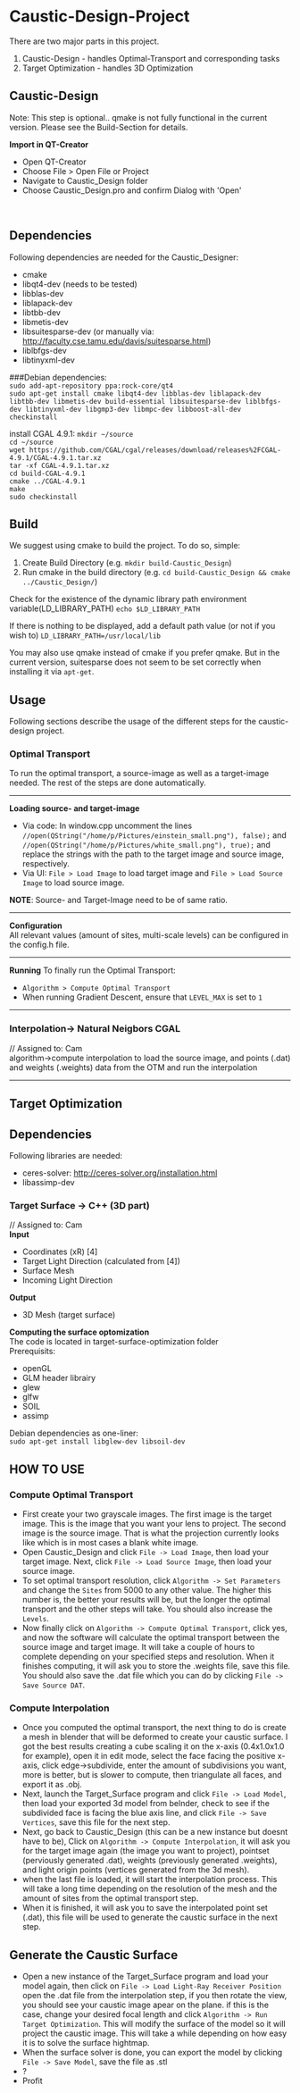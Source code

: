 # Caustic-Design-Project

There are two major parts in this project. 

 1.  Caustic-Design - handles Optimal-Transport and corresponding tasks
 2.  Target Optimization - handles 3D Optimization


## Caustic-Design

Note: This step is optional.. qmake is not fully functional in the current version. Please see the Build-Section for details.

<b>Import in QT-Creator</b>
 *  Open QT-Creator
 *  Choose File > Open File or Project 
 *  Navigate to Caustic_Design folder
 *  Choose Caustic_Design.pro and confirm Dialog with 'Open'
<br>

## Dependencies

Following dependencies are needed for the Caustic_Designer:<br>

 *  cmake
 *  libqt4-dev (needs to be tested)
 *  libblas-dev
 *  liblapack-dev
 *  libtbb-dev
 *  libmetis-dev
 *  libsuitesparse-dev (or manually via: http://faculty.cse.tamu.edu/davis/suitesparse.html)
 *  liblbfgs-dev
 *  libtinyxml-dev

###Debian dependencies:<br>
`sudo add-apt-repository ppa:rock-core/qt4` <br>
`sudo apt-get install cmake libqt4-dev libblas-dev liblapack-dev libtbb-dev libmetis-dev build-essential libsuitesparse-dev liblbfgs-dev libtinyxml-dev libgmp3-dev libmpc-dev libboost-all-dev checkinstall`

install CGAL 4.9.1:
`mkdir ~/source` <br>
`cd ~/source` <br>
`wget https://github.com/CGAL/cgal/releases/download/releases%2FCGAL-4.9.1/CGAL-4.9.1.tar.xz` <br>
`tar -xf CGAL-4.9.1.tar.xz` <br>
`cd build-CGAL-4.9.1` <br>
`cmake ../CGAL-4.9.1` <br>
`make` <br>
`sudo checkinstall` <br>


## Build
We suggest using cmake to build the project. To do so, simple:

 1.  Create Build Directory (e.g. `mkdir build-Caustic_Design`)
 2.  Run cmake in the build directory (e.g. `cd build-Caustic_Design && cmake ../Caustic_Design/`)
 
Check for the existence of the dynamic library path environment variable(LD_LIBRARY_PATH)
`echo $LD_LIBRARY_PATH`

If there is nothing to be displayed, add a default path value (or not if you wish to)
`LD_LIBRARY_PATH=/usr/local/lib`


You may also use qmake instead of cmake if you prefer qmake. But in the current version, suitesparse does not seem to be set correctly when installing it via `apt-get`.


## Usage

Following sections describe the usage of the different steps for the caustic-design project.

### Optimal Transport

To run the optimal transport, a source-image as well as a target-image needed. The rest of the steps are done automatically.<br>

----------

<b>Loading source- and target-image</b><br>
 *  Via code:  In window.cpp uncomment the lines `//open(QString("/home/p/Pictures/einstein_small.png"), false);` and `//open(QString("/home/p/Pictures/white_small.png"), true);` and replace the strings with the path to the target image and source image, respectively.
 *  Via UI: `File > Load Image` to load target image and `File > Load Source Image` to load source image.

<b>NOTE</b>: Source- and Target-Image need to be of same ratio.

---------

<b>Configuration</b><br>
All relevant values (amount of sites, multi-scale levels) can be configured in the config.h file.

---------

<b>Running</b>
To finally run the Optimal Transport: 
 *  `Algorithm > Compute Optimal Transport`
 *  When running Gradient Descent, ensure that `LEVEL_MAX` is set to `1`


------

### Interpolation-> Natural Neigbors CGAL 
// Assigned to: Cam<br>
algorithm->compute interpolation to load the source image, and points (.dat) and weights (.weights) data from the OTM and run the interpolation

------

## Target Optimization

## Dependencies
Following libraries are needed:

 *  ceres-solver: http://ceres-solver.org/installation.html
 *  libassimp-dev

### Target Surface -> C++ (3D part) 
// Assigned to: Cam<br>
<b>Input</b>
 *  Coordinates (xR) [4]
 *  Target Light Direction (calculated from [4])
 *  Surface Mesh
 *  Incoming Light Direction

<b>Output</b>
 *  3D Mesh (target surface) 

<b>Computing the surface optomization</b><br />
The code is located in target-surface-optimization folder<br>
Prerequisits:<br>
 *  openGL
 *  GLM header librairy
 *  glew
 *  glfw
 * SOIL
 * assimp

Debian dependencies as one-liner:<br>
`sudo apt-get install libglew-dev libsoil-dev`
<br>

## HOW TO USE
### Compute Optimal Transport
- First create your two grayscale images. The first image is the target image. This is the image that you want your lens to project. The second image is the source image. That is what the projection currently looks like which is in most cases a blank white image.
- Open Caustic_Design and click `File -> Load Image`, then load your target image. Next, click `File -> Load Source Image`, then load your source image.
- To set optimal transport resolution, click `Algorithm -> Set Parameters` and change the `Sites` from 5000 to any other value. The higher this number is, the better your results will be, but the longer the optimal transport and the other steps will take. You should also increase the `Levels`.
- Now finally click on `Algorithm -> Compute Optimal Transport`, click yes, and now the software will calculate the optimal transport between the source image and target image. It will take a couple of hours to complete depending on your specified steps and resolution. When it finishes computing, it will ask you to store the .weights file, save this file. You should also save the .dat file which you can do by clicking `File -> Save Source DAT`.

### Compute Interpolation
- Once you computed the optimal transport, the next thing to do is create a mesh in blender that will be deformed to create your caustic surface. I got the best results creating a cube scaling it on the x-axis (0.4x1.0x1.0 for example), open it in edit mode, select the face facing the positive x-axis, click edge->subdivide, enter the amount of subdivisions you want, more is better, but is slower to compute, then triangulate all faces, and export it as .obj.
- Next, launch the Target_Surface program and click `File -> Load Model`, then load your exported 3d model from belnder, check to see if the subdivided face is facing the blue axis line, and click `File -> Save Vertices`, save this file for the next step.
- Next, go back to Caustic_Design (this can be a new instance but doesnt have to be), Click on `Algorithm -> Compute Interpolation`, it will ask you for the target image again (the image you want to project), pointset (perviously generated .dat), weights (previously generated .weights), and light origin points (vertices generated from the 3d mesh).
- when the last file is loaded, it will start the interpolation process. This will take a long time depending on the resolution of the mesh and the amount of sites from the optimal transport step.
- When it is finished, it will ask you to save the interpolated point set (.dat), this file will be used to generate the caustic surface in the next step.

## Generate the Caustic Surface
- Open a new instance of the Target_Surface program and load your model again, then click on `File -> Load Light-Ray Receiver Position` open the .dat file from the interpolation step, if you then rotate the view, you should see your caustic image apear on the plane. if this is the case, change your desired focal length and click `Algorithm -> Run Target Optimization`. This will modify the surface of the model so it will project the caustic image. This will take a while depending on how easy it is to solve the surface hightmap.
- When the surface solver is done, you can export the model by clicking `File -> Save Model`, save the file as .stl
- ?
- Profit